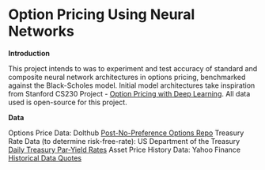 # Option Pricing Using Neural Networks

**Introduction**

This project intends to was to experiment and test accuracy of standard and composite neural network architectures in options pricing, benchmarked against the Black-Scholes model. Initial model architectures take inspiration from Stanford CS230 Project - [Option Pricing with Deep Learning](https://cs230.stanford.edu/projects_fall_2019/reports/26260984.pdf). All data used is open-source for this project. 


**Data**

Options Price Data: Dolthub [Post-No-Preference Options Repo](https://www.dolthub.com/repositories/post-no-preference/options)
Treasury Rate Data (to determine risk-free-rate): US Department of the Treasury [Daily Treasury Par-Yield Rates](https://home.treasury.gov/policy-issues/financing-the-government/interest-rate-statistics?data=yield)
Asset Price History Data: Yahoo Finance [Historical Data Quotes](https://finance.yahoo.com/lookup)

